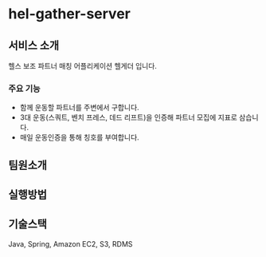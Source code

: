 # hel-gather-server

## 서비스 소개
헬스 보조 파트너 매칭 어플리케이션 헬게더 입니다.

### 주요 기능
* 함께 운동할 파트너를 주변에서 구합니다.
* 3대 운동(스쿼트, 벤치 프레스, 데드 리프트)을 인증해 파트너 모집에 지표로 삼습니다.
* 매일 운동인증을 통해 칭호를 부여합니다.

## 팀원소개

## 실행방법

## 기술스택

Java, Spring, Amazon EC2, S3, RDMS

